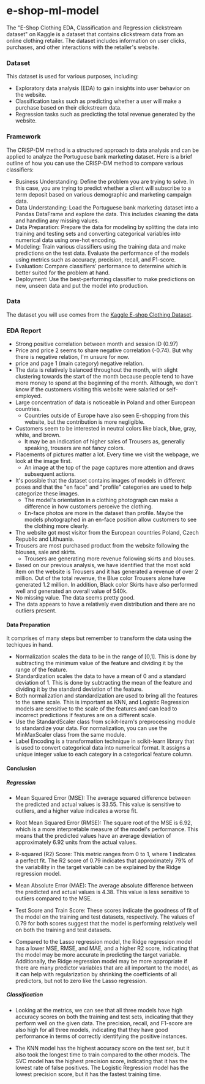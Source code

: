 # e-shop-ml-model
The "E-Shop Clothing EDA, Classification and Regression clickstream dataset" on Kaggle is a dataset that contains clickstream data from an online clothing retailer. The dataset includes information on user clicks, purchases, and other interactions with the retailer's website.

### Dataset 
This dataset is used for various purposes, including:

* Exploratory data analysis (EDA) to gain insights into user behavior on the website.
* Classification tasks such as predicting whether a user will make a purchase based on their clickstream data.
* Regression tasks such as predicting the total revenue generated by the website.

### Framework 
The CRISP-DM method is a structured approach to data analysis and can be applied to analyze the Portuguese bank marketing dataset. Here is a brief outline of how you can use the CRISP-DM method to compare various classifiers:
* Business Understanding: Define the problem you are trying to solve. In this case, you are trying to predict whether a client will subscribe to a term deposit based on various demographic and marketing campaign data.
* Data Understanding: Load the Portuguese bank marketing dataset into a Pandas DataFrame and explore the data. This includes cleaning the data and handling any missing values.
* Data Preparation: Prepare the data for modeling by splitting the data into training and testing sets and converting categorical variables into numerical data using one-hot encoding.
* Modeling: Train various classifiers using the training data and make predictions on the test data. Evaluate the performance of the models using metrics such as accuracy, precision, recall, and F1-score.
* Evaluation: Compare classifiers' performance to determine which is better suited for the problem at hand.
* Deployment: Use the best-performing classifier to make predictions on new, unseen data and put the model into production.

### Data
The dataset you will use comes from the [Kaggle E-shop Clothing Dataset](https://www.kaggle.com/datasets/adityawisnugrahas/eshop-clothing-dataset).

### EDA Report
* Strong positive correlation between month and session ID (0.97)
* Price and price 2 seems to share negative correlation (-0.74). But why there is negative relation, I'm unsure for now.
* price and page 1 (main category) negative relation.
* The data is relatively balanced throughout the month, with slight clustering towards the start of the month because people tend to have more money to spend at the beginning of the month. Although, we don't know if the customers visiting this website were salaried or self-employed.
* Large concentration of data is noticeable in Poland and other European countries.
    * Countries outside of Europe have also seen E-shopping from this website, but the contribution is more negligible.
* Customers seem to be interested in neutral colors like black, blue, gray, white, and brown.
    * It may be an indication of higher sales of Trousers as, generally speaking, trousers are not fancy colors.
* Placements of pictures matter a lot. Every time we visit the webpage, we look at the image first.
    * An image at the top of the page captures more attention and draws subsequent actions.
* It's possible that the dataset contains images of models in different poses and that the "en face" and "profile" categories are used to help categorize these images.
    * The model's orientation in a clothing photograph can make a difference in how customers perceive the clothing.
    * En-face photos are more in the dataset than profile. Maybe the models photographed in an en-face position allow customers to see the clothing more clearly.
* The website got most visitor from the European countries Poland, Czech Republic and Lithuania.
* Trousers are most purchased product from the website following the blouses, sale and skirts.
    * Trousers are generating more revenue following skirts and blouses.
* Based on our previous analysis, we have identified that the most sold item on the website is Trousers and it has generated a revenue of over 2 million. Out of the total revenue, the Blue color Trousers alone have generated 1.2 million. In addition, Black color Skirts have also performed well and generated an overall value of 540k.
* No missing value. The data seems pretty good.
* The data appears to have a relatively even distribution and there are no outliers present.

#### Data Preparation 
It comprises of many steps but remember to transform the data using the techiques in hand. 
* Normalization scales the data to be in the range of [0,1]. This is done by subtracting the minimum value of the feature and dividing it by the range of the feature.
* Standardization scales the data to have a mean of 0 and a standard deviation of 1. This is done by subtracting the mean of the feature and dividing it by the standard deviation of the feature.
* Both normalization and standardization are used to bring all the features to the same scale. This is important as KNN, and Logistic Regression models are sensitive to the scale of the features and can lead to incorrect predictions if features are on a different scale.
* Use the StandardScaler class from scikit-learn's preprocessing module to standardize your data. For normalization, you can use the MinMaxScaler class from the same module.
* Label Encoding is a transformation technique in scikit-learn library that is used to convert categorical data into numerical format. It assigns a unique integer value to each category in a categorical feature column. 

#### Conclusion 
##### Regression 
* Mean Squared Error (MSE): The average squared difference between the predicted and actual values is 33.55. This value is sensitive to outliers, and a higher value indicates a worse fit.

* Root Mean Squared Error (RMSE): The square root of the MSE is 6.92, which is a more interpretable measure of the model's performance. This means that the predicted values have an average deviation of approximately 6.92 units from the actual values.

* R-squared (R2) Score: This metric ranges from 0 to 1, where 1 indicates a perfect fit. The R2 score of 0.79 indicates that approximately 79% of the variability in the target variable can be explained by the Ridge regression model.

* Mean Absolute Error (MAE): The average absolute difference between the predicted and actual values is 4.38. This value is less sensitive to outliers compared to the MSE.

* Test Score and Train Score: These scores indicate the goodness of fit of the model on the training and test datasets, respectively. The values of 0.79 for both scores suggest that the model is performing relatively well on both the training and test datasets.

* Compared to the Lasso regression model, the Ridge regression model has a lower MSE, RMSE, and MAE, and a higher R2 score, indicating that the model may be more accurate in predicting the target variable. Additionally, the Ridge regression model may be more appropriate if there are many predictor variables that are all important to the model, as it can help with regularization by shrinking the coefficients of all predictors, but not to zero like the Lasso regression.
##### Classification 

* Looking at the metrics, we can see that all three models have high accuracy scores on both the training and test sets, indicating that they perform well on the given data. The precision, recall, and F1-score are also high for all three models, indicating that they have good performance in terms of correctly identifying the positive instances.

* The KNN model has the highest accuracy score on the test set, but it also took the longest time to train compared to the other models. The SVC model has the highest precision score, indicating that it has the lowest rate of false positives. The Logistic Regression model has the lowest precision score, but it has the fastest training time.
